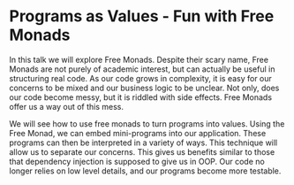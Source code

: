 # Programs as Values - Fun with Free Monads

In this talk we will explore Free Monads. Despite their scary name, Free Monads are not purely of academic interest, but can actually be useful in structuring real code. As our code grows in complexity, it is easy for our concerns to be mixed and our business logic to be unclear. Not only, does our code become messy, but it is riddled with side effects. Free Monads offer us a way out of this mess. 

We will see how to use free monads to turn programs into values. Using the Free Monad, we can embed mini-programs into our application. These programs can then be interpreted in a variety of ways. This technique will allow us to separate our concerns. This gives us benefits similar to those that dependency injection is supposed to give us in OOP. Our code no longer relies on low level details, and our programs become more testable.